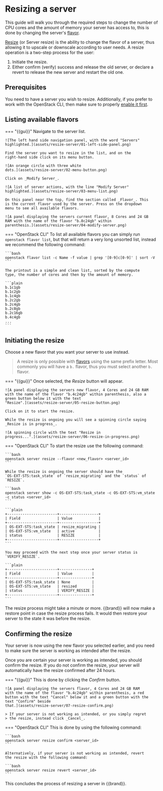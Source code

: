 # Resizing a server

This guide will walk you through the required steps to change the
number of CPU cores and the amount of memory your server has access
to, this is done by changing the server's
[flavor](/reference/flavors/).

[Resize](https://docs.openstack.org/nova/latest/admin/configuration/resize.html)
(or Server resize) is the ability to change the flavor of a server,
thus allowing it to upscale or downscale according to user needs. A
resize operation is a two-step process for the user:

1. Initiate the resize.
2. Either confirm (verify) success and release the old server, or
   declare a revert to release the new server and restart the old one.

## Prerequisites

You need to have a server you wish to resize. Additionally, if you
prefer to work with the OpenStack CLI, then make sure to properly
[enable it first](/howto/getting-started/enable-openstack-cli/).

## Listing available flavors

=== "{{gui}}"
    Navigate to the server list.

    ![The left hand side navigation panel, with the word "Servers"
    highlighted.](assets/resize-server/01-left-side-panel.png)

    Find the server you want to resize in the list, and on the
    right-hand side click on its menu button.

    ![An orange circle with three white
    dots.](assets/resize-server/02-menu-button.png)

    Click on _Modify Server_.

    ![A list of server actions, with the line "Modify Server"
    highlighted.](assets/resize-server/03-menu-list.png)

    On this panel near the top, find the section called _Flavor_. This
    is the current flavor used by the server. Press on the dropdown
    menu to see all available flavors.

    ![A panel displaying the servers current flavor, 8 Cores and 24 GB
    RAM with the name of the flavor "b.8c24gb" within
    parenthesis.](assets/resize-server/04-modify-server.png)
=== "OpenStack CLI"
    To list all available flavors you can simply run `openstack flavor
    list`, but that will return a very long unsorted list, instead we
    recommend the following command:

    ```bash
    openstack flavor list -c Name -f value | grep '[0-9]c[0-9]' | sort -V
    ```

    The printout is a simple and clean list, sorted by the compute
    type, the number of cores and then by the amount of memory.

    ```plain
    b.1c1gb
    b.1c2gb
    b.1c4gb
    b.2c2gb
    b.2c4gb
    b.2c8gb
    b.2c16gb
    b.4c4gb
    ...
    ```

## Initiating the resize

Choose a new flavor that you want your server to use instead.

> A resize is only possible with [flavors](/reference/flavors) using
> the same prefix letter. Most commonly you will have a `b.` flavor,
> thus you must select another `b.` flavor.

=== "{{gui}}"
    Once selected, the _Resize_ button will appear.

    ![A panel displaying the servers new flavor, 4 Cores and 24 GB RAM
    with the name of the flavor "b.4c24gb" within parenthesis, also a
    green button below it with the text
    "Resize".](assets/resize-server/05-resize-button.png)

    Click on it to start the resize.

    While the resize is ongoing you will see a spinning circle saying
    _Resize is in progress_.

    ![A spinning circle with the text "Resize in
    progress...".](assets/resize-server/06-resize-in-progress.png)
=== "OpenStack CLI"
    To start the resize use the following command:

    ```bash
    openstack server resize --flavor <new_flavor> <server_id>
    ```

    While the resize is ongoing the server should have the
    `OS-EXT-STS:task_state` of `resize_migrating` and the `status` of
    `RESIZE`.

    ```bash
    openstack server show -c OS-EXT-STS:task_state -c OS-EXT-STS:vm_state -c status <server_id>
    ```

    ```plain
    +-----------------------+------------------+
    | Field                 | Value            |
    +-----------------------+------------------+
    | OS-EXT-STS:task_state | resize_migrating |
    | OS-EXT-STS:vm_state   | active           |
    | status                | RESIZE           |
    +-----------------------+------------------+
    ```

    You may proceed with the next step once your server status is
    `VERIFY_RESIZE`.

    ```plain
    +-----------------------+---------------+
    | Field                 | Value         |
    +-----------------------+---------------+
    | OS-EXT-STS:task_state | None          |
    | OS-EXT-STS:vm_state   | resized       |
    | status                | VERIFY_RESIZE |
    +-----------------------+---------------+
    ```

The resize process might take a minute or more. {{brand}} will
now make a restore point in case the resize process fails. It would
then restore your server to the state it was before the resize.

## Confirming the resize

Your server is now using the new flavor you selected earlier, and you
need to make sure the server is working as intended after the resize.

Once you are certain your server is working as intended, you should
confirm the resize. If you do not confirm the resize, your server will
automatically have the resize confirmed after 24 hours.

=== "{{gui}}"
    This is done by clicking the _Confirm_ button.

    ![A panel displaying the servers flavor, 4 Cores and 24 GB RAM
    with the name of the flavor "b.4c24gb" within parenthesis, a red
    button with the text "Cancel" below it and a green button with the
    text "Confirm" beside
    that.](assets/resize-server/07-resize-confirm.png)

    > If your server is not working as intended, or you simply regret
    > the resize, instead click _Cancel_.
=== "OpenStack CLI"
    This is done by using the following command:

    ```bash
    openstack server resize confirm <server_id>
    ```

    Alternatively, if your server is not working as intended, revert
    the resize with the following command:

    ```bash
    openstack server resize revert <server_id>
    ```

This concludes the process of resizing a server in {{brand}}.

